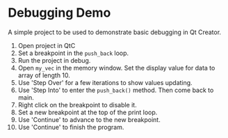 # Debugging Demo
A simple project to be used to demonstrate basic debugging in Qt Creator.

1. Open project in QtC
2. Set a breakpoint in the `push_back` loop.
3. Run the project in debug.
4. Open `my_vec` in the memory window. Set the display value for data to array of length 10.
5. Use 'Step Over' for a few iterations to show values updating.
6. Use 'Step Into' to enter the `push_back()` method. Then come back to main.
7. Right click on the breakpoint to disable it.
8. Set a new breakpoint at the top of the print loop.
9. Use 'Continue' to advance to the new breakpoint.
10. Use 'Continue' to finish the program.
